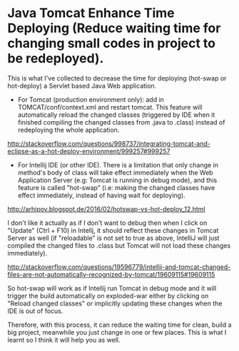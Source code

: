 # Java Tomcat Enhance Time Deploying (Reduce waiting time for changing small codes in project to be redeployed).

This is what I've collected to decrease the time for deploying (hot-swap or hot-deploy) a Servlet based Java Web application.

+ For Tomcat (production environment only): add in  TOMCAT/conf/context.xml <Context reloadable="true"> and restart tomcat. This feature will automatically reload the changed classes (triggered by IDE when it finished compiling the changed classes from .java to .class) instead of redeploying the whole application.

http://stackoverflow.com/questions/998737/integrating-tomcat-and-eclipse-as-a-hot-deploy-environment/999257#999257

+ For Intellij IDE (or other IDE). There is a limitation that only change in method's body of class will take effect immediately when the Web Application Server (e.g: Tomcat is running in debug mode), and this feature is called "hot-swap" (i.e: making the changed classes have effect immediately, instead of having wait for deploying).

http://arhipov.blogspot.de/2016/02/hotswap-vs-hot-deploy_12.html

 I don't like it actually as if I don't want to debug then when I click on "Update" (Ctrl + F10) in Intellj, it should reflect these changes in Tomcat Server as well (if "reloadable" is not set to true as above, IntelliJ will just compiled the changed files to .class but Tomcat will not load these changes immediately).
 
 http://stackoverflow.com/questions/19596779/intellij-and-tomcat-changed-files-are-not-automatically-recognized-by-tomcat/19609115#19609115

So hot-swap will work as if Intellij run Tomcat in debug mode and it will trigger the build automatically on exploded-war either by clicking on "Reload changed classes" or implicitly updating these changes when the IDE is out of focus.

Therefore, with this process, it can reduce the waiting time for clean, build a big project, meanwhile you just change in one or few places. This is what I learnt so I think it will help you as well.
